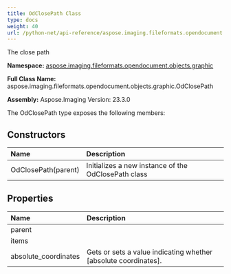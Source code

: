 ```yaml
---
title: OdClosePath Class
type: docs
weight: 40
url: /python-net/api-reference/aspose.imaging.fileformats.opendocument.objects.graphic/odclosepath/
---
```


The close path

**Namespace:** [aspose.imaging.fileformats.opendocument.objects.graphic](/imaging/python-net/api-reference/aspose.imaging.fileformats.opendocument.objects.graphic/)

**Full Class Name:** aspose.imaging.fileformats.opendocument.objects.graphic.OdClosePath

**Assembly:**  Aspose.Imaging Version: 23.3.0

The OdClosePath type exposes the following members:
## **Constructors**
|**Name**|**Description**|
| :- | :- |
|OdClosePath(parent)|Initializes a new instance of the OdClosePath class|
## **Properties**
|**Name**|**Description**|
| :- | :- |
|parent|  |
|items|  |
|absolute_coordinates|Gets or sets a value indicating whether [absolute coordinates].|
